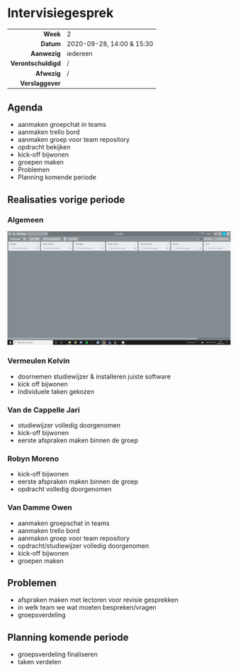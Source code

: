 # Intervisiegesprek

|                     |                           |
| ------------------: | :------------------------ |
|            **Week** | 2                         |
|           **Datum** | 2020-09-28, 14:00 & 15:30 |
|        **Aanwezig** | iedereen                  |
| **Verontschuldigd** | /                         |
|         **Afwezig** | /                         |
|    **Verslaggever** |                           |

## Agenda

- aanmaken groepchat in teams
- aanmaken trello bord
- aanmaken groep voor team repository
- opdracht bekijken
- kick-off bijwonen
- groepen maken
- Problemen
- Planning komende periode

## Realisaties vorige periode

### Algemeen

![trello board week 2](/rapportering/images/Trello-w2.JPG)

### Vermeulen Kelvin

- doornemen studiewijzer & installeren juiste software
- kick off bijwonen
- individuele taken gekozen

### Van de Cappelle Jari

- studiewijzer volledig doorgenomen
- kick-off bijwonen
- eerste afspraken maken binnen de groep
### Robyn Moreno
- kick-off bijwonen
- eerste afspraken maken binnen de groep
- opdracht volledig doorgenomen

### Van Damme Owen

- aanmaken groepschat in teams
- aanmaken trello bord
- aanmaken groep voor team repository
- opdracht/studiewijzer volledig doorgenomen
- kick-off bijwonen
- groepen maken

## Problemen

- afspraken maken met lectoren voor revisie gesprekken
- in welk team we wat moeten bespreken/vragen
- groepsverdeling

## Planning komende periode

- groepsverdeling finaliseren
- taken verdelen
